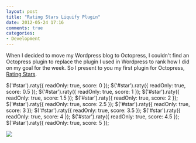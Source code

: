 ```yaml
---
layout: post
title: "Rating Stars Liquify Plugin"
date: 2012-05-24 17:16
comments: true
categories: 
- Development
---
```


When I decided to move my Wordpress blog to Octopress, I couldn't find an Octopress plugin to replace the plugin I used in Wordpress to rank how I did on my goal for the week. So I present to you my first plugin for Octopress, [Rating Stars](https://github.com/Kusold/octopress-liquify-rating).

$('#star').raty({ readOnly: true, score: 0 });
$('#star').raty({ readOnly: true, score: 0.5 });
$('#star').raty({ readOnly: true, score: 1 });
$('#star').raty({ readOnly: true, score: 1.5 });
$('#star').raty({ readOnly: true, score: 2 });
$('#star').raty({ readOnly: true, score: 2.5 });
$('#star').raty({ readOnly: true, score: 3 });
$('#star').raty({ readOnly: true, score: 3.5 });
$('#star').raty({ readOnly: true, score: 4 });
$('#star').raty({ readOnly: true, score: 4.5 });
$('#star').raty({ readOnly: true, score: 5 });


[![](/images/github_logo.png)](https://github.com/Kusold/octopress-liquify-rating)